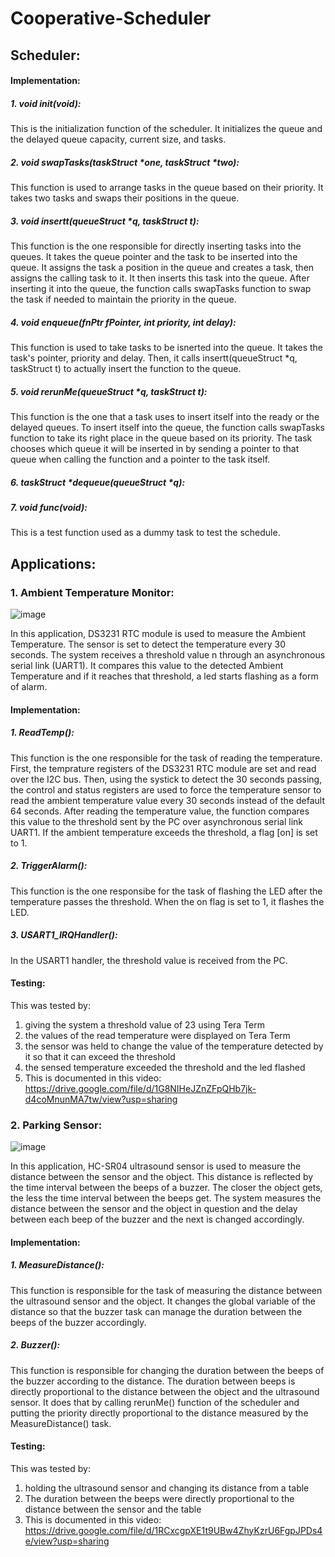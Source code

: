 # Cooperative-Scheduler
## Scheduler:
#### Implementation:
##### 1. void init(void):
This is the initialization function of the scheduler. It initializes the queue and the delayed queue capacity, current size, and tasks.
##### 2. void swapTasks(taskStruct *one, taskStruct *two):
This function is used to arrange tasks in the queue based on their priority. It takes two tasks and swaps their positions in the queue.
##### 3. void insertt(queueStruct *q, taskStruct t):
This function is the one responsible for directly inserting tasks into the queues. It takes the queue pointer and the task to be inserted into the queue. It assigns the task a position in the queue and creates a task, then assigns the calling task to it. It then inserts this task into the queue. After inserting it into the queue, the function calls swapTasks function to swap the task if needed to maintain the priority in the queue.
##### 4. void enqueue(fnPtr fPointer, int priority, int delay):
This function is used to take tasks to be isnerted into the queue. It takes the task's pointer, priority and delay. Then, it calls insertt(queueStruct *q, taskStruct t) to actually insert the function to the queue.
##### 5. void rerunMe(queueStruct *q, taskStruct t):
This function is the one that a task uses to insert itself into the ready or the delayed queues. To insert itself into the queue, the function calls swapTasks function to take its right place in the queue based on its priority. The task chooses which queue it will be inserted in by sending a pointer to that queue when calling the function and a pointer to the task itself.
##### 6. taskStruct *dequeue(queueStruct *q):

##### 7. void func(void):
This is a test function used as a dummy task to test the schedule.

## Applications:
### 1. Ambient Temperature Monitor:
![image](https://user-images.githubusercontent.com/59120814/114321947-e4357e80-9b1d-11eb-9162-3b63274e43de.png)

In this application, DS3231 RTC module is used to measure the Ambient Temperature. The sensor is set to detect the temperature every 30 seconds. The system receives a threshold value n through an asynchronous serial link (UART1). It compares this value to the detected Ambient Temperature and if it reaches that threshold, a led starts flashing as a form of alarm.
#### Implementation:
##### 1. ReadTemp():
This function is the one responsible for the task of reading the temperature. First, the temprature registers of the DS3231 RTC module are set and read over the I2C bus. Then, using the systick to detect the 30 seconds passing, the control and status registers are used to force the temperature sensor to read the ambient temperature value every 30 seconds instead of the default 64 seconds. 
After reading the temperature value, the function compares this value to the threshold sent by the PC over asynchronous serial link UART1. If the ambient temperature exceeds the threshold, a flag [on] is set to 1.
##### 2. TriggerAlarm():
This function is the one responsibe for the task of flashing the LED after the temperature passes the threshold.
When the on flag is set to 1, it flashes the LED. 
##### 3. USART1_IRQHandler():
In the USART1 handler, the threshold value is received from the PC.
#### Testing:
This was tested by:
1. giving the system a threshold value of 23 using Tera Term
2. the values of the read temperature were displayed on Tera Term 
3. the sensor was held to change the value of the temperature detected by it so that it can exceed the threshold
4. the sensed temperature exceeded the threshold and the led flashed
5. This is documented in this video: https://drive.google.com/file/d/1G8NIHeJZnZFpQHb7jk-d4coMnunMA7tw/view?usp=sharing
### 2. Parking Sensor:
![image](https://user-images.githubusercontent.com/52736885/114328084-d989e200-9b3b-11eb-8e80-a889c56a465c.png)

In this application, HC-SR04 ultrasound sensor is used to measure the distance between the sensor and the object. This distance is reflected by the time interval between the beeps of a buzzer. The closer the object gets, the less the time interval between the beeps get. The system measures the distance between the sensor and the object in question and the delay between each beep of the buzzer and the next is changed accordingly.
#### Implementation:
##### 1. MeasureDistance():
This function is responsible for the task of measuring the distance between the ultrasound sensor and the object. It changes the global variable of the distance so that the buzzer task can manage the duration between the beeps of the buzzer accordingly.
##### 2. Buzzer():
This function is responsible for changing the duration between the beeps of the buzzer according to the distance. The duration between beeps is directly proportional to the distance between the object and the ultrasound sensor. It does that by calling rerunMe() function of the scheduler and putting the priority directly proportional to the distance measured by the MeasureDistance() task.
#### Testing:
This was tested by:
1. holding the ultrasound sensor and changing its distance from a table
2. The duration between the beeps were directly proportional to the distance between the sensor and the table
3. This is documented in this video: https://drive.google.com/file/d/1RCxcgpXE1t9UBw4ZhyKzrU6FgpJPDs4e/view?usp=sharing
